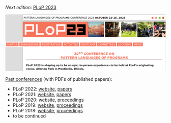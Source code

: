 
<!-- ## US Pattern Languages of Programs (PLoP) -->

*Next edition:* [PLoP 2023](https://hillside.net/plop/2023/)

![PLoP 2023 Home Page](plop2023.png)
 
[Past conferences](https://hillside.net/index.php/past-plop-conferences) (with PDFs of published papers):

  * PLoP 2022: [website](https://hillside.net/plop/2022/), [papers](https://hillside.net/plop/2022/index.php?nav=program) <!-- note: https://hillside.net/plop/2022/papers/proceedings/ exists but contains 2018 proceedings -->
  * PLoP 2021: [website](https://hillside.net/plop/2021/), [papers](https://hillside.net/plop/2021/index.php?nav=program) <!-- note: https://hillside.net/plop/2021/papers/proceedings/ exists but contains 2018 proceedings --> 
  * PLoP 2020: [website](https://hillside.net/plop/2020/), [proceedings](https://hillside.net/plop/2020/papers/proceedings/) 
  * PLoP 2019: [website](https://hillside.net/plop/2019/), [proceedings](https://hillside.net/plop/2019/papers/proceedings/) 
  * PLoP 2018: [website](https://hillside.net/plop/2018/), [proceedings](https://hillside.net/plop/2018/papers/proceedings/) 
  * to be continued
